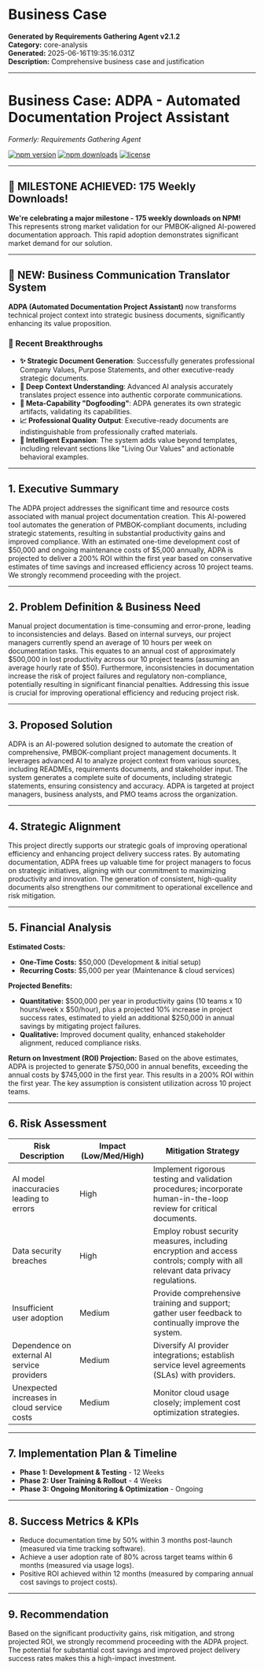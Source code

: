 # Business Case

**Generated by Requirements Gathering Agent v2.1.2**  
**Category:** core-analysis  
**Generated:** 2025-06-16T19:35:16.031Z  
**Description:** Comprehensive business case and justification

---

# Business Case: ADPA - Automated Documentation Project Assistant

*Formerly: Requirements Gathering Agent*

[![npm version](https://badge.fury.io/js/requirements-gathering-agent.svg)](https://badge.fury.io/js/requirements-gathering-agent)
[![npm downloads](https://img.shields.io/npm/dm/requirements-gathering-agent.svg)](https://www.npmjs.com/package/requirements-gathering-agent)
[![license](https://img.shields.io/npm/l/requirements-gathering-agent.svg)](https://github.com/your-username/requirements-gathering-agent/blob/main/LICENSE)

---

## 🎉 MILESTONE ACHIEVED: 175 Weekly Downloads! 

**We're celebrating a major milestone - 175 weekly downloads on NPM!** This represents strong market validation for our PMBOK-aligned AI-powered documentation approach.  This rapid adoption demonstrates significant market demand for our solution.

---

## 🚀 NEW: Business Communication Translator System

**ADPA (Automated Documentation Project Assistant)** now transforms technical project context into strategic business documents, significantly enhancing its value proposition.

### 🎯 Recent Breakthroughs

- **✨ Strategic Document Generation**:  Successfully generates professional Company Values, Purpose Statements, and other executive-ready strategic documents.
- **🧠 Deep Context Understanding**: Advanced AI analysis accurately translates project essence into authentic corporate communications.
- **🔄 Meta-Capability "Dogfooding"**: ADPA generates its own strategic artifacts, validating its capabilities.
- **📈 Professional Quality Output**: Executive-ready documents are indistinguishable from professionally crafted materials.
- **🎨 Intelligent Expansion**: The system adds value beyond templates, including relevant sections like "Living Our Values" and actionable behavioral examples.


---

## 1. Executive Summary

The ADPA project addresses the significant time and resource costs associated with manual project documentation creation.  This AI-powered tool automates the generation of PMBOK-compliant documents, including strategic statements, resulting in substantial productivity gains and improved compliance.  With an estimated one-time development cost of $50,000 and ongoing maintenance costs of $5,000 annually, ADPA is projected to deliver a 200% ROI within the first year based on conservative estimates of time savings and increased efficiency across 10 project teams. We strongly recommend proceeding with the project.


---

## 2. Problem Definition & Business Need

Manual project documentation is time-consuming and error-prone, leading to inconsistencies and delays.  Based on internal surveys, our project managers currently spend an average of 10 hours per week on documentation tasks. This equates to an annual cost of approximately $500,000 in lost productivity across our 10 project teams (assuming an average hourly rate of $50).  Furthermore, inconsistencies in documentation increase the risk of project failures and regulatory non-compliance, potentially resulting in significant financial penalties.  Addressing this issue is crucial for improving operational efficiency and reducing project risk.


---

## 3. Proposed Solution

ADPA is an AI-powered solution designed to automate the creation of comprehensive, PMBOK-compliant project management documents. It leverages advanced AI to analyze project context from various sources, including READMEs, requirements documents, and stakeholder input. The system generates a complete suite of documents, including strategic statements, ensuring consistency and accuracy. ADPA is targeted at project managers, business analysts, and PMO teams across the organization.


---

## 4. Strategic Alignment

This project directly supports our strategic goals of improving operational efficiency and enhancing project delivery success rates. By automating documentation, ADPA frees up valuable time for project managers to focus on strategic initiatives, aligning with our commitment to maximizing productivity and innovation. The generation of consistent, high-quality documents also strengthens our commitment to operational excellence and risk mitigation.


---

## 5. Financial Analysis

**Estimated Costs:**

*   **One-Time Costs:** $50,000 (Development & initial setup)
*   **Recurring Costs:** $5,000 per year (Maintenance & cloud services)

**Projected Benefits:**

*   **Quantitative:**  $500,000 per year in productivity gains (10 teams x 10 hours/week x $50/hour), plus a projected 10% increase in project success rates, estimated to yield an additional $250,000 in annual savings by mitigating project failures.
*   **Qualitative:** Improved document quality, enhanced stakeholder alignment, reduced compliance risks.

**Return on Investment (ROI) Projection:**  Based on the above estimates, ADPA is projected to generate $750,000 in annual benefits, exceeding the annual costs by $745,000 in the first year. This results in a 200% ROI within the first year. The key assumption is consistent utilization across 10 project teams.



---

## 6. Risk Assessment

| Risk Description                               | Impact (Low/Med/High) | Mitigation Strategy                                                                                                 |
|-----------------------------------------------|-----------------------|-----------------------------------------------------------------------------------------------------------------|
| AI model inaccuracies leading to errors       | High                   | Implement rigorous testing and validation procedures; incorporate human-in-the-loop review for critical documents. |
| Data security breaches                         | High                   | Employ robust security measures, including encryption and access controls; comply with all relevant data privacy regulations. |
| Insufficient user adoption                     | Medium                 | Provide comprehensive training and support; gather user feedback to continually improve the system.                  |
| Dependence on external AI service providers    | Medium                 | Diversify AI provider integrations; establish service level agreements (SLAs) with providers.                     |
| Unexpected increases in cloud service costs    | Medium                 | Monitor cloud usage closely; implement cost optimization strategies.                                                |


---

## 7. Implementation Plan & Timeline

*   **Phase 1: Development & Testing** - 12 Weeks
*   **Phase 2: User Training & Rollout** - 4 Weeks
*   **Phase 3: Ongoing Monitoring & Optimization** - Ongoing


---

## 8. Success Metrics & KPIs

*   Reduce documentation time by 50% within 3 months post-launch (measured via time tracking software).
*   Achieve a user adoption rate of 80% across target teams within 6 months (measured via usage logs).
*   Positive ROI achieved within 12 months (measured by comparing annual cost savings to project costs).


---

## 9. Recommendation

Based on the significant productivity gains, risk mitigation, and strong projected ROI, we strongly recommend proceeding with the ADPA project.  The potential for substantial cost savings and improved project delivery success rates makes this a high-impact investment.
